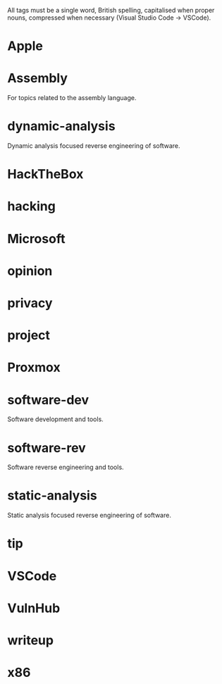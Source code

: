 All tags must be a single word, British spelling, capitalised when proper nouns, compressed when necessary (Visual Studio Code -> VSCode).

# Apple

# Assembly

For topics related to the assembly language.

# dynamic-analysis

Dynamic analysis focused reverse engineering of software.

# HackTheBox

# hacking

# Microsoft

# opinion

# privacy

# project

# Proxmox

# software-dev

Software development and tools.

# software-rev

Software reverse engineering and tools.

# static-analysis

Static analysis focused reverse engineering of software.

# tip

# VSCode

# VulnHub

# writeup

# x86

